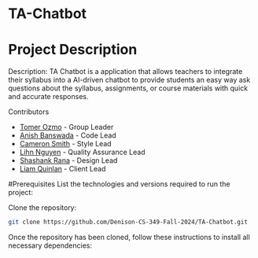 # TA-Chatbot

# Project Description

Description:
TA Chatbot is a application that allows teachers to integrate their syllabus into a AI-driven chatbot to provide students an easy way ask questions about the syllabus, assignments, or course materials with quick and accurate responses.

Contributors

- [Tomer Ozmo](https://github.com/contributor3) - Group Leader
- [Anish Banswada](https://github.com/contributor2) - Code Lead
- [Cameron Smith](https://github.com/contributor1) - Style Lead
- [Lihn Nguyen](https://github.com/contributor2) - Quality Assurance Lead
- [Shashank Rana](https://github.com/contributor3) - Design Lead
- [Liam Quinlan](https://github.com/contributor1) - Client Lead




#Prerequisites
List the technologies and versions required to run the project:


Clone the repository:
```bash
git clone https://github.com/Denison-CS-349-Fall-2024/TA-Chatbot.git
```



Once the repository has been cloned, follow these instructions to install all necessary dependencies:



